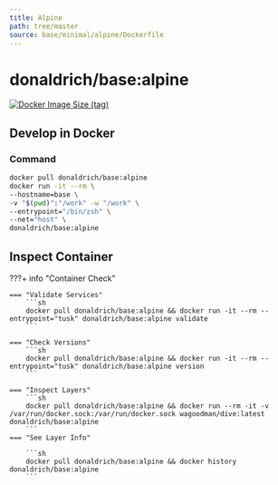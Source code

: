 ```yaml
---
title: Alpine
path: tree/master
source: base/minimal/alpine/Dockerfile
---
```


# donaldrich/base:alpine

[![Docker Image Size (tag)](https://img.shields.io/docker/image-size/donaldrich/base/alpine?color=blue&label=size&logo=docker&style=flat-square)](https://hub.docker.com/r/donaldrich/base/alpine)

## Develop in Docker

### Command

```sh
docker pull donaldrich/base:alpine
docker run -it --rm \
--hostname=base \
-v "$(pwd)":"/work" -w "/work" \
--entrypoint="/bin/zsh" \
--net="host" \
donaldrich/base:alpine
```

## Inspect Container

???+ info "Container Check"

    === "Validate Services"
        ```sh
        docker pull donaldrich/base:alpine && docker run -it --rm --entrypoint="tusk" donaldrich/base:alpine validate
        ```

    === "Check Versions"
        ```sh
        docker pull donaldrich/base:alpine && docker run -it --rm --entrypoint="tusk" donaldrich/base:alpine version
        ```

    === "Inspect Layers"
        ```sh
        docker pull donaldrich/base:alpine && docker run --rm -it -v /var/run/docker.sock:/var/run/docker.sock wagoodman/dive:latest donaldrich/base:alpine
        ```
    === "See Layer Info"

        ```sh
        docker pull donaldrich/base:alpine && docker history donaldrich/base:alpine
        ```
